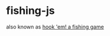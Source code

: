 # fishing-js
also known as [hook 'em! a fishing game](https://rainnerhmm.github.io/fishing-js/hookem/)
